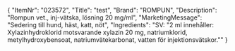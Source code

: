 {
  "ItemNr": "023572",
  "Title": "test",
  "Brand": "ROMPUN",
  "Description": "Rompun vet., inj-vätska, lösning 20 mg/ml",
  "MarketingMessage": "Sedering till hund, häst, katt, nöt",
  "Ingredients": "SV: \"2 ml innehåller: Xylazinhydroklorid motsvarande xylazin 20 mg, natriumklorid, metylhydroxybensoat, natriumvätekarbonat, vatten för injektionsvätskor.\""
}